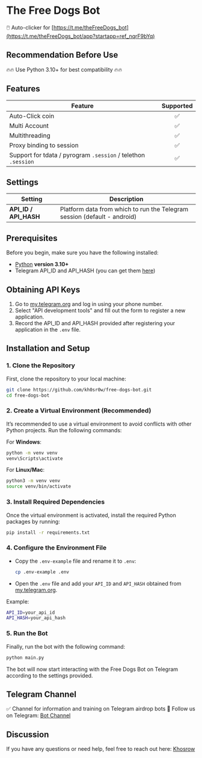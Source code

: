 ﻿
# The Free Dogs Bot

🖱️ Auto-clicker for [https://t.me/theFreeDogs_bot](https://t.me/theFreeDogs_bot/app?startapp=ref_nqrF9bYq)

## Recommendation Before Use
🔥🔥 Use Python 3.10+ for best compatibility 🔥🔥

## Features
| Feature                                                     | Supported  |
|-------------------------------------------------------------|:----------:|
| Auto-Click coin                                              |     ✅     |
| Multi Account                                                |     ✅     |
| Multithreading                                               |     ✅     |
| Proxy binding to session                                     |     ✅     |
| Support for tdata / pyrogram `.session` / telethon `.session`|     ✅     |

## Settings
| Setting           | Description                                                                 |
|-------------------|-----------------------------------------------------------------------------|
| **API_ID / API_HASH** | Platform data from which to run the Telegram session (default - android)  |

## Prerequisites
Before you begin, make sure you have the following installed:
- [Python](https://www.python.org/downloads/) **version 3.10+**
- Telegram API_ID and API_HASH (you can get them [here](https://my.telegram.org/auth))

## Obtaining API Keys
1. Go to [my.telegram.org](https://my.telegram.org) and log in using your phone number.
2. Select "API development tools" and fill out the form to register a new application.
3. Record the API_ID and API_HASH provided after registering your application in the `.env` file.

## Installation and Setup

### 1. Clone the Repository
First, clone the repository to your local machine:

```bash
git clone https://github.com/kh0sr0w/free-dogs-bot.git
cd free-dogs-bot
```

### 2. Create a Virtual Environment (Recommended)
It’s recommended to use a virtual environment to avoid conflicts with other Python projects. Run the following commands:

For **Windows**:
```bash
python -m venv venv
venv\Scripts\activate
```

For **Linux/Mac**:
```bash
python3 -m venv venv
source venv/bin/activate
```

### 3. Install Required Dependencies
Once the virtual environment is activated, install the required Python packages by running:

```bash
pip install -r requirements.txt
```

### 4. Configure the Environment File
- Copy the `.env-example` file and rename it to `.env`:
  
  ```bash
  cp .env-example .env
  ```

- Open the `.env` file and add your `API_ID` and `API_HASH` obtained from [my.telegram.org](https://my.telegram.org/auth).

Example:
```bash
API_ID=your_api_id
API_HASH=your_api_hash
```

### 5. Run the Bot
Finally, run the bot with the following command:

```bash
python main.py
```

The bot will now start interacting with the Free Dogs Bot on Telegram according to the settings provided.

## Telegram Channel

✅ Channel for information and training on Telegram airdrop bots 🔷 Follow us on Telegram: [Bot Channel](https://t.me/kh0sr0w_bot)

## Discussion
If you have any questions or need help, feel free to reach out here: [Khosrow](https://t.me/kh0sr0w)
```

